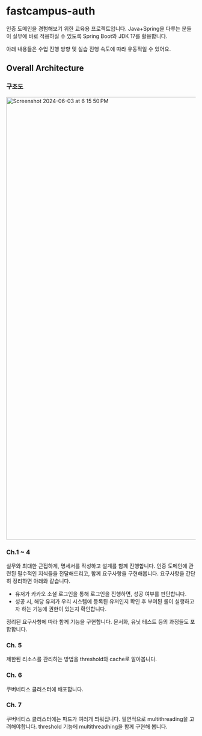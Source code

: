 # fastcampus-auth

인증 도메인을 경험해보기 위한 교육용 프로젝트입니다. Java+Spring을 다루는 분들이 실무에 바로 적용하실 수 있도록 Spring Boot와 JDK 17를 활용합니다. 

아래 내용들은 수업 진행 방향 및 실습 진행 속도에 따라 유동적일 수 있어요.

## Overall Architecture
### 구조도
<img width="1174" alt="Screenshot 2024-06-03 at 6 15 50 PM" src="https://github.com/LimMoon/fastcampus-auth/assets/71111601/e7837d01-622f-4bfb-a885-fb800f9e594c">

### Ch.1 ~ 4
실무와 최대한 근접하게, 명세서를 작성하고 설계를 함께 진행합니다. 인증 도메인에 관련된 필수적인 지식들을 전달해드리고, 함께 요구사항을 구현해봅니다. 요구사항을 간단히 정리하면 아래와 같습니다.
- 유저가 카카오 소셜 로그인을 통해 로그인을 진행하면, 성공 여부를 판단합니다.
- 성공 시, 해당 유저가 우리 시스템에 등록된 유저인지 확인 후 부여된 롤이 실행하고자 하는 기능에 권한이 있는지 확인합니다.

정리된 요구사항에 따라 함께 기능을 구현합니다. 문서화, 유닛 테스트 등의 과정들도 포함합니다.

### Ch. 5
제한된 리소스를 관리하는 방법을 threshold와 cache로 알아봅니다.

### Ch. 6
쿠버네티스 클러스터에 배포합니다.

### Ch. 7
쿠버네티스 클러스터에는 파드가 여러개 띄워집니다. 필연적으로 multithreading을 고려해야합니다. threshold 기능에 multithreadhing을 함께 구현해 봅니다. 
